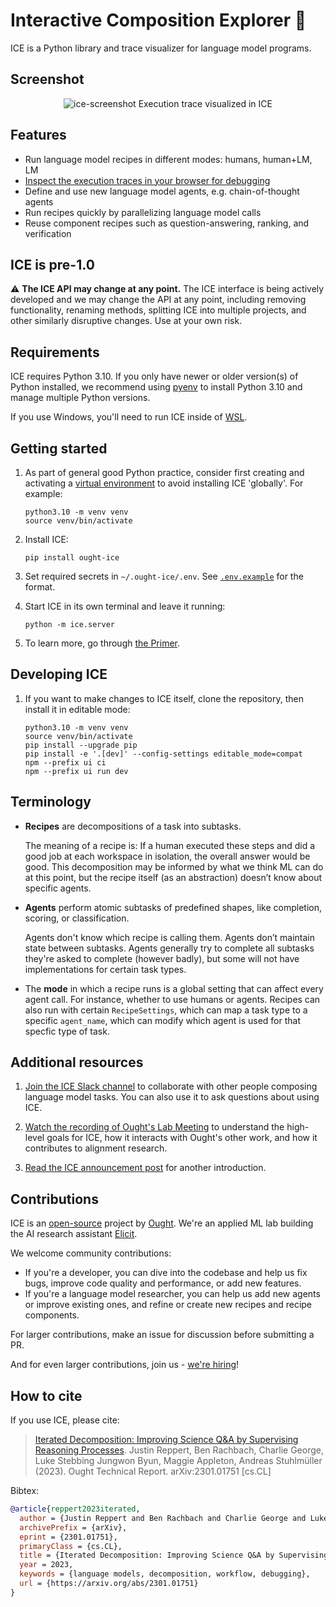 # Interactive Composition Explorer 🧊

ICE is a Python library and trace visualizer for language model programs.

## Screenshot

<p align="center">
  <img alt="ice-screenshot" src="https://user-images.githubusercontent.com/382515/192681645-6ed87072-2dc6-4982-92d1-8de209bc3ef6.png" />
  Execution trace visualized in ICE
</p>

## Features

- Run language model recipes in different modes: humans, human+LM, LM
- [Inspect the execution traces in your browser for debugging](https://github.com/oughtinc/ice/wiki/ICE-UI-guide)
- Define and use new language model agents, e.g. chain-of-thought agents
- Run recipes quickly by parallelizing language model calls
- Reuse component recipes such as question-answering, ranking, and verification

## ICE is pre-1.0

:warning: **The ICE API may change at any point.** The ICE interface is being actively developed and we may change the API at any point, including removing functionality, renaming methods, splitting ICE into multiple projects, and other similarly disruptive changes. Use at your own risk.

## Requirements

ICE requires Python 3.10. If you only have newer or older version(s) of Python installed, we recommend using [pyenv](https://github.com/pyenv/pyenv) to install Python 3.10 and manage multiple Python versions.

If you use Windows, you'll need to run ICE inside of [WSL](https://learn.microsoft.com/en-us/windows/wsl/install).

## Getting started

1. As part of general good Python practice, consider first creating and activating a [virtual environment](https://docs.python.org/3/library/venv.html) to avoid installing ICE 'globally'. For example:

   ```shell
   python3.10 -m venv venv
   source venv/bin/activate
   ```

1. Install ICE:

   ```shell
   pip install ought-ice
   ```

1. Set required secrets in `~/.ought-ice/.env`. See [`.env.example`](https://github.com/oughtinc/ice/blob/main/.env.example) for the format.

1. Start ICE in its own terminal and leave it running:

   ```shell
   python -m ice.server
   ```

1. To learn more, go through [the Primer](https://primer.ought.org/).

## Developing ICE

1. If you want to make changes to ICE itself, clone the repository, then install it in editable mode:

   ```shell
   python3.10 -m venv venv
   source venv/bin/activate
   pip install --upgrade pip
   pip install -e '.[dev]' --config-settings editable_mode=compat
   npm --prefix ui ci
   npm --prefix ui run dev
   ```

## Terminology

- **Recipes** are decompositions of a task into subtasks.

  The meaning of a recipe is: If a human executed these steps and did a good job at each workspace in isolation, the overall answer would be good. This decomposition may be informed by what we think ML can do at this point, but the recipe itself (as an abstraction) doesn’t know about specific agents.

- **Agents** perform atomic subtasks of predefined shapes, like completion, scoring, or classification.

  Agents don't know which recipe is calling them. Agents don’t maintain state between subtasks. Agents generally try to complete all subtasks they're asked to complete (however badly), but some will not have implementations for certain task types.

- The **mode** in which a recipe runs is a global setting that can affect every agent call. For instance, whether to use humans or agents. Recipes can also run with certain `RecipeSettings`, which can map a task type to a specific `agent_name`, which can modify which agent is used for that specfic type of task.

## Additional resources

1. [Join the ICE Slack channel](https://join.slack.com/t/ice-1mh7029/shared_invite/zt-1h8118i28-tPDSulG8C~4dr5ZdAky1gg) to collaborate with other people composing language model tasks. You can also use it to ask questions about using ICE.

2. [Watch the recording of Ought's Lab Meeting](https://www.youtube.com/watch?v=cZqq4muY5_w) to understand the high-level goals for ICE, how it interacts with Ought's other work, and how it contributes to alignment research.

3. [Read the ICE announcement post](https://ought.org/updates/2022-10-06-ice-primer) for another introduction.

## Contributions

ICE is an [open-source](https://github.com/oughtinc/ice/blob/main/LICENSE.md) project by [Ought](https://ought.org/). We're an applied ML lab building the AI research assistant [Elicit](https://elicit.org/).

We welcome community contributions:

- If you're a developer, you can dive into the codebase and help us fix bugs, improve code quality and performance, or add new features.
- If you're a language model researcher, you can help us add new agents or improve existing ones, and refine or create new recipes and recipe components.

For larger contributions, make an issue for discussion before submitting a PR.

And for even larger contributions, join us - [we're hiring](https://ought.org/careers)!

## How to cite

If you use ICE, please cite:

> [Iterated Decomposition: Improving Science Q&A by Supervising Reasoning Processes](https://arxiv.org/abs/2301.01751). Justin Reppert, Ben Rachbach, Charlie George, Luke Stebbing Jungwon Byun, Maggie Appleton, Andreas Stuhlmüller (2023). Ought Technical Report. arXiv:2301.01751 [cs.CL]

Bibtex:

```bibtex
@article{reppert2023iterated,
  author = {Justin Reppert and Ben Rachbach and Charlie George and Luke Stebbing and Jungwon Byun and Maggie Appleton and Andreas Stuhlm\"{u}ller},
  archivePrefix = {arXiv},
  eprint = {2301.01751},
  primaryClass = {cs.CL},
  title = {Iterated Decomposition: Improving Science Q&A by Supervising Reasoning Processes},
  year = 2023,
  keywords = {language models, decomposition, workflow, debugging},
  url = {https://arxiv.org/abs/2301.01751}
}
```
